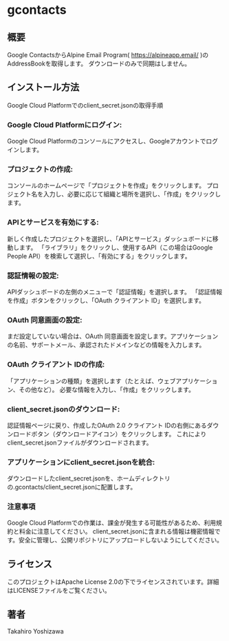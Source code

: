 # gcontacts

## 概要
Google ContactsからAlpine Email Program( https://alpineapp.email/ )のAddressBookを取得します。
ダウンロードのみで同期はしません。

## インストール方法
Google Cloud Platformでのclient_secret.jsonの取得手順
### Google Cloud Platformにログイン:
Google Cloud Platformのコンソールにアクセスし、Googleアカウントでログインします。

### プロジェクトの作成:
コンソールのホームページで「プロジェクトを作成」をクリックします。
プロジェクト名を入力し、必要に応じて組織と場所を選択し、「作成」をクリックします。

### APIとサービスを有効にする:
新しく作成したプロジェクトを選択し、「APIとサービス」ダッシュボードに移動します。
「ライブラリ」をクリックし、使用するAPI（この場合はGoogle People API）を検索して選択し、「有効にする」をクリックします。

### 認証情報の設定:
APIダッシュボードの左側のメニューで「認証情報」を選択します。
「認証情報を作成」ボタンをクリックし、「OAuth クライアント ID」を選択します。

### OAuth 同意画面の設定:
まだ設定していない場合は、OAuth 同意画面を設定します。アプリケーションの名前、サポートメール、承認されたドメインなどの情報を入力します。

### OAuth クライアント IDの作成:
「アプリケーションの種類」を選択します（たとえば、ウェブアプリケーション、その他など）。
必要な情報を入力し、「作成」をクリックします。

### client_secret.jsonのダウンロード:
認証情報ページに戻り、作成したOAuth 2.0 クライアント IDの右側にあるダウンロードボタン（ダウンロードアイコン）をクリックします。
これによりclient_secret.jsonファイルがダウンロードされます。

### アプリケーションにclient_secret.jsonを統合:
ダウンロードしたclient_secret.jsonを、ホームディレクトリの.gcontacts/client_secret.jsonに配置します。

### 注意事項
Google Cloud Platformでの作業は、課金が発生する可能性があるため、利用規約と料金に注意してください。
client_secret.jsonに含まれる情報は機密情報です。安全に管理し、公開リポジトリにアップロードしないようにしてください。

## ライセンス
このプロジェクトはApache License 2.0の下でライセンスされています。詳細はLICENSEファイルをご覧ください。

## 著者
Takahiro Yoshizawa

